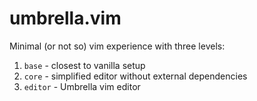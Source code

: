 # umbrella.vim
Minimal (or not so) vim experience with three levels:
1. `base` - closest to vanilla setup
2. `core` - simplified editor without external dependencies
3. `editor` - Umbrella vim editor

<!--
TODO: Set mappings up with `ftafter`

@depth core
@plugin liuchengxu/vim-which-key
-->
<!--
TODO: Declare lazy init with `ftafter`

@depth core
@plugin waxvr/org.vim
-->
